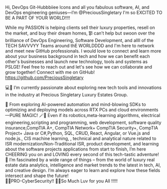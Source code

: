Hi, DevOps Git-Hubbbiiee Icons and all you fabulous software, AI, and DevOps engineering geniuses—I’m @PreciousSingletary I'm so EXCITED TO BE A PART OF YOUR WORLD!!!! 

While my PASSION is helping clients sell their luxury properties, resell on the market, and buy their dream homes, 🎖️I can’t help but swoon over the brilliance of DevOps Engineering, Software Development, and allll of the TECH SAVVVYY Teams around thE WORLDDDD and I'm here to network and meet new GitHub professionals. I would love to connect and learn more about your business background in tech and how we can benefit each other's businesses and launch new technology, tools and systems as PSLGE! Feel free to reach out and let's see how we can collaborate and grow together! Connect with me on GitHub! https://github.com/PreciousSingletary

💻💖 I’m currently passionate about exploring new tech tools and innovations in the industry at Precious Singletary Luxury Estates Group.
 
🤩 From exploring AI-powered automation and mind-blowing SDKs to optimizing and deploying models across RTX PCs and cloud environments—PURE MAGIC! 
🪄🤖 Even if its robotics,meta-learning algorithms, electrical engineering,scripting and programming, web development, software quality insurance,CompTIA A+, CompTIA Network+ CompTIA Security+, CompTIA Project+ Java or C#,Python, SQL, CRUD, React, Angular, or Vue.js and node.js., CIS machine learning, , technical and analytical nature related to ISR modernization/Non-Traditional ISR, product development, and learning about the software projects applications from start to finish, I’m here CHEERING you on and LOVING every second of this tech-tastic adventure! 
🌱 I’m fascinated by a wide range of things – from the world of luxury real estate data analytics, intelligence and market trends to the latest in tech, AI, and creative design. I’m always eager to learn and explore how these fields intersect and shape the future!  
🤩😋PRO-CyberSecurity!! 🥰😌So Much Luv for you All !!!!! 
<!---
PreciousSingletary/PreciousSingletary is a ✨ special ✨ repository because its `README.md` (this file) appears on your GitHub profile.
You can click the Preview link to take a look at your changes.
--->
